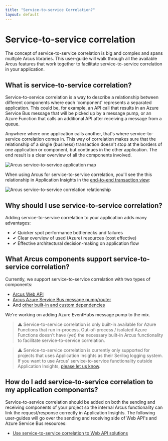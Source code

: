 ```yaml
---
title: "Service-to-service Correlation?"
layout: default
---
```


# Service-to-service correlation
The concept of service-to-service correlation is big and complex and spans multiple Arcus libraries. This user-guide will walk through all the available Arcus features that work together to facilitate service-to-service correlation in your application.

## What is service-to-service correlation?
Service-to-service correlation is a way to describe a relationship between different components where each 'component' represents a separated application. This could be, for example, an API call that results in an Azure Service Bus message that will be picked up by a message pump, or an Azure Function that calls an additional API after receiving a message from a queue.

Anywhere where one application calls another, that's where service-to-service correlation comes in. This way of correlation makes sure that the relationship of a single (business) transaction doesn't stop at the borders of one application or component, but continues in the other application. The end result is a clear overview of all the components involved.

![Arcus service-to-service application map](/media/service-to-service-correlation-application-map.png)

When using Arcus for service-to-service correlation, you'll see the this relationship in Application Insights in the [end-to-end transaction view](https://docs.microsoft.com/en-us/azure/azure-monitor/app/transaction-diagnostics):

![Arcus service-to-service correlation relationship](/media/service-to-service-correlation-relationship.png)

## Why should I use service-to-service correlation?
Adding service-to-service correlation to your application adds many advantages:
* ✔ Quicker spot performance bottlenecks and failures
* ✔ Clear overview of used (Azure) resources (cost effective)
* ✔ Effective architectural decision-making on application flow

## What Arcus components support service-to-service correlation?
Currently, we support service-to-service correlation with two types of components:
* [Arcus Web API](https://webapi.arcus-azure.net/features/correlation)
* [Arcus Azure Service Bus message pump/router](https://messaging.arcus-azure.net/)
* And [other built-in and custom dependencies](https://observability.arcus-azure.net/Features/writing-different-telemetry-types)

We're working on adding Azure EventHubs message pump to the mix.

> ⚠ Service-to-service correlation is only built-in available for Azure Functions that run in-process. Out-of-process / isolated Azure Functions doesn't have (yet) the necessary built-in Arcus functionality to facilitate service-to-service correlation.

> ⚠ Service-to-service correlation is currently only supported for projects that uses Application Insights as their Serilog logging system. If you want to use Arcus' service-to-service functionality outside Application Insights, [please let us know](https://github.com/arcus-azure/arcus.observability/issues/new/choose).

## How do I add service-to-service correlation to my application components?
Service-to-service correlation should be added on both the sending and receiving components of your project so the internal Arcus functionality can link the request/response correctly in Application Insights. The following user-guides will go over the sending and receiving side of Web API's and Azure Service Bus resources:

* [Use service-to-service correlation to Web API solutions](use-service-to-service-correlation-in-web-api.md)